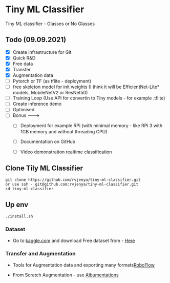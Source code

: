 # Tiny ML Classifier
Tiny ML classifier - Glasses or No Glasses

## Todo (09.09.2021)

- [x] Create infrastructure for Git
- [x] Quick R&D
- [x] Free data
- [x] Transfer
- [x] Augmentation data
- [ ] Pytorch or TF (as tflite - deployment)
- [ ] free skeleton model for init weights (I think it will be EfficientNet-Lite* models, MobileNetV2 or ResNet50) 
- [ ] Training Loop (Use API for convertin to Tiny models - for example .tflite)
- [ ] Create inference demo
- [ ] Optimised
- [ ] Bonus ---> 
  - [ ] Deployment for example RPi (with minimal memory - like RPi 3 with 1GB memory and without threading CPU)  
  - [ ] Documentation on GitHub
  - [ ] Video demonstration realtime classification


## Clone Tily ML Classifier
```
git clone https://github.com/rvjenya/tiny-ml-classifier.git
or use ssh - git@github.com:rvjenya/tiny-ml-classifier.git
cd tiny-ml-classifier
```

## Up env
```
./install.sh

```


### Dataset

- Go to [kaggle.com](kaggle.com) and download Free dataset from -
[Here](https://www.kaggle.com/jorgebuenoperez/datacleaningglassesnoglasses)


### Transfer and Augmentation

- Tools for Augmentation data and exporting many formats[RoboFlow](roboflow.com)

- From Scratch Augmentation - use [Albumentations](https://albumentations.ai/docs/)